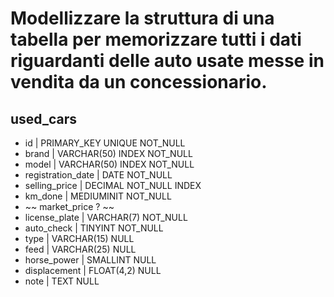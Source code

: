 # Modellizzare la struttura di una tabella per memorizzare tutti i dati riguardanti delle auto usate messe in vendita da un concessionario.

## used_cars

- id | PRIMARY_KEY UNIQUE NOT_NULL
- brand | VARCHAR(50) INDEX NOT_NULL
- model | VARCHAR(50) INDEX NOT_NULL
- registration_date | DATE NOT_NULL
- selling_price | DECIMAL NOT_NULL INDEX
- km_done | MEDIUMINIT NOT_NULL
- ~~ market_price ? ~~
- license_plate | VARCHAR(7) NOT_NULL
- auto_check | TINYINT NOT_NULL
- type | VARCHAR(15) NULL
- feed | VARCHAR(25) NULL
- horse_power | SMALLINT NULL
- displacement | FLOAT(4,2) NULL
- note | TEXT NULL 